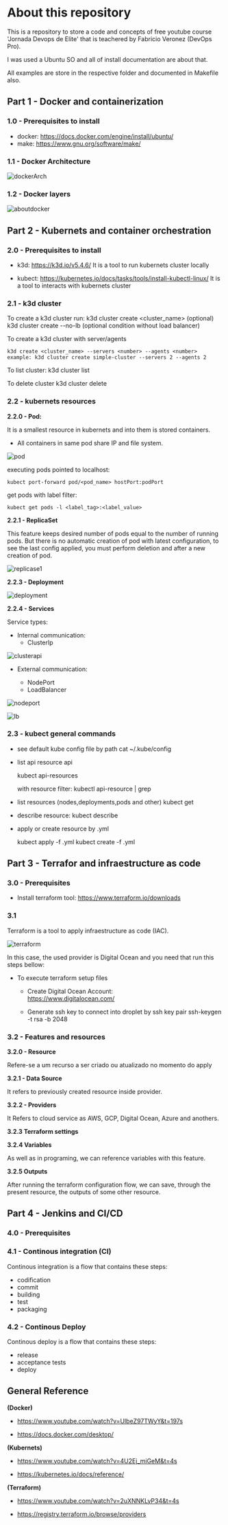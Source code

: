 # About this repository

This is a repository to store a code and concepts of free youtube course 'Jornada Devops de Elite' that is teachered by Fabricio Veronez (DevOps Pro).

I was used a Ubuntu SO and all of install documentation are about that.

All examples are store in the respective folder and documented in Makefile also.

## Part 1 - Docker and containerization

### 1.0 - Prerequisites to install

- docker: https://docs.docker.com/engine/install/ubuntu/
- make: https://www.gnu.org/software/make/

### 1.1 - Docker Architecture

![dockerArch](static_images/docker_architecture.svg)

### 1.2 - Docker layers

![aboutdocker](static_images/AboutDocker.drawio.png)

## Part 2 - Kubernets and container orchestration

### 2.0 - Prerequisites to install

- k3d: https://k3d.io/v5.4.6/
    It is a tool to run kubernets cluster locally

- kubect: https://kubernetes.io/docs/tasks/tools/install-kubectl-linux/
    It is a tool to interacts with kubernets cluster

### 2.1 -  k3d cluster

To create a k3d cluster run: 
    k3d cluster create <cluster_name> (optional)
    k3d cluster create --no-lb (optional condition without load balancer)

To create a k3d cluster with server/agents

    k3d create <cluster_name> --servers <number> --agents <number>
    example: k3d cluster create simple-cluster --servers 2 --agents 2

To list cluster:
    k3d cluster list

To delete cluster
    k3d cluster delete

### 2.2 - kubernets resources

**2.2.0 - Pod:**

It is a smallest resource in kubernets and into them is stored containers.

- All containers in same pod share IP and file system.

![pod](static_images/Kubernets-pods.drawio.png)

executing pods pointed to localhost:

    kubect port-forward pod/<pod_name> hostPort:podPort

get pods with label filter:

    kubect get pods -l <label_tag>:<label_value>

**2.2.1 - ReplicaSet**

This feature keeps desired number of pods equal to the number of running pods.
But there is no automatic creation of pod with latest configuration, to see the last config applied, you must perform deletion and after a new creation of pod.

![replicase1](static_images/Kubernets-replicaset.png)

**2.2.3 - Deployment**

![deployment](static_images/Kubernets-deploy.png)


**2.2.4 - Services**

Service types:

- Internal communication:
    - ClusterIp

![clusterapi](static_images/Kubernets-services-ag.drawio.png)

- External communication:

    - NodePort
    - LoadBalancer

![nodeport](static_images/Kubernets-services.drawio.png)


![lb](static_images/Kubernets-services.drawio-lb.png)

### 2.3 -  kubect general commands

- see default kube config file by path
    cat ~/.kube/config

- list api resource api

    kubect api-resources
    
    with resource filter: kubectl api-resource | grep <resource>

- list resources (nodes,deployments,pods and other)
    kubect get <resource>
    
- describe resource:
    kubect describe <resource> <name>

- apply or create resource by .yml

    kubect apply -f <filename>.yml
    kubect create -f <filename>.yml

## Part 3 - Terrafor and infraestructure as code

### 3.0 - Prerequisites

- Install terraform tool:
    https://www.terraform.io/downloads



### 3.1

Terraform is a tool to apply infraestructure as code (IAC).

![terraform](static_images/terraform.drawio.png)


In this case, the used provider is Digital Ocean and you need that run this steps bellow:

- To execute terraform setup files
    - Create Digital Ocean Account:  
        https://www.digitalocean.com/
    
    - Generate  ssh key to connect into droplet by ssh key pair
        ssh-keygen -t rsa -b 2048 

### 3.2 -  Features and resources

**3.2.0 - Resource**

Refere-se a um recurso a ser criado ou atualizado no momento do apply

**3.2.1 - Data Source**

It refers to previously created resource inside provider.

**3.2.2 - Providers**

It Refers to cloud service as AWS, GCP, Digital Ocean, Azure and anothers.

**3.2.3 Terraform settings**

**3.2.4 Variables**

As well as in programing, we can reference variables with this feature.

**3.2.5 Outputs**

After running the terraform configuration flow, we can save, through the present resource, the outputs of some other resource.

## Part 4 - Jenkins and CI/CD

### 4.0 - Prerequisites

### 4.1 - Continous integration (CI)

Continous integration is a flow that contains these steps:

- codification
- commit
- building
- test
- packaging


### 4.2 - Continous Deploy

Continous deploy is a flow that contains these steps:

- release 
- acceptance tests
- deploy 

## General Reference

**(Docker)**

- https://www.youtube.com/watch?v=UlbeZ97TWyY&t=197s

- https://docs.docker.com/desktop/

**(Kubernets)**

- https://www.youtube.com/watch?v=4U2Ej_miGeM&t=4s

- https://kubernetes.io/docs/reference/

**(Terraform)**

- https://www.youtube.com/watch?v=2uXNNKLyP34&t=4s

- https://registry.terraform.io/browse/providers